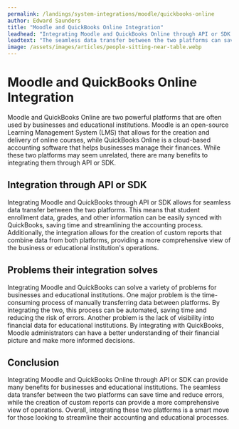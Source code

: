 ```yaml
---
permalink: /landings/system-integrations/moodle/quickbooks-online
author: Edward Saunders
title: "Moodle and QuickBooks Online Integration"
leadhead: "Integrating Moodle and QuickBooks Online through API or SDK can provide many benefits for businesses and educational institutions"
leadtext: "The seamless data transfer between the two platforms can save time and reduce errors, while the creation of custom reports can provide a more comprehensive view of operations. Overall, integrating these two platforms is a smart move for those looking to streamline their accounting and educational processes."
image: /assets/images/articles/people-sitting-near-table.webp
---
```

<div class="arttext">	<h1>Moodle and QuickBooks Online Integration</h1>
	<p>Moodle and QuickBooks Online are two powerful platforms that are often used by businesses and educational institutions. Moodle is an open-source Learning Management System (LMS) that allows for the creation and delivery of online courses, while QuickBooks Online is a cloud-based accounting software that helps businesses manage their finances. While these two platforms may seem unrelated, there are many benefits to integrating them through API or SDK.</p>
	<h2>Integration through API or SDK</h2>
	<p>Integrating Moodle and QuickBooks through API or SDK allows for seamless data transfer between the two platforms. This means that student enrollment data, grades, and other information can be easily synced with QuickBooks, saving time and streamlining the accounting process. Additionally, the integration allows for the creation of custom reports that combine data from both platforms, providing a more comprehensive view of the business or educational institution's operations.</p>
	<h2>Problems their integration solves</h2>
	<p>Integrating Moodle and QuickBooks can solve a variety of problems for businesses and educational institutions. One major problem is the time-consuming process of manually transferring data between platforms. By integrating the two, this process can be automated, saving time and reducing the risk of errors. Another problem is the lack of visibility into financial data for educational institutions. By integrating with QuickBooks, Moodle administrators can have a better understanding of their financial picture and make more informed decisions.</p>
	<h2>Conclusion</h2>
	<p>Integrating Moodle and QuickBooks Online through API or SDK can provide many benefits for businesses and educational institutions. The seamless data transfer between the two platforms can save time and reduce errors, while the creation of custom reports can provide a more comprehensive view of operations. Overall, integrating these two platforms is a smart move for those looking to streamline their accounting and educational processes.</p>
</div>
